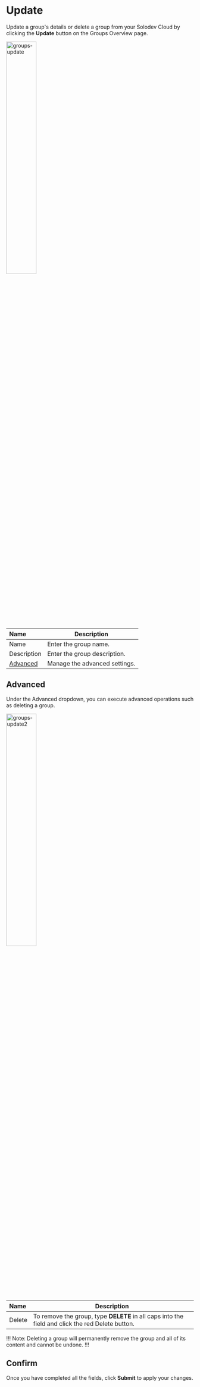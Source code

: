 # Update

Update a group's details or delete a group from your Solodev Cloud by clicking the **Update** button on the Groups Overview page.

<img src="../../../../images/groups-update.jpg" alt="groups-update" style="width: 40%; display: block"></a>

**Name** | **Description** 
:--- | ---
Name | Enter the group name.
Description | Enter the group description.
<a href="/groups/update/#advanced">Advanced</a> | Manage the advanced settings.

## Advanced

Under the Advanced dropdown, you can execute advanced operations such as deleting a group. 

<img src="../../../images/groups-update2.jpg" alt="groups-update2" style="width: 40%; display: block"></a>

**Name** | **Description** 
:--- | ---
Delete | To remove the group, type **DELETE** in all caps into the field and click the red Delete button.

!!! Note: 
Deleting a group will permanently remove the group and all of its content and cannot be undone.
!!!

## Confirm

Once you have completed all the fields, click **Submit** to apply your changes.


